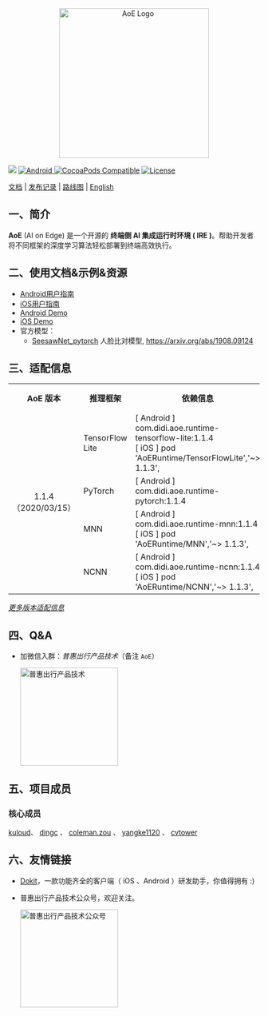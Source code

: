 <div align="middle">
    <img alt="AoE Logo" src="https://img0.didiglobal.com/static/gstar/img/AwRPnWCJkW1577246025490.png" width="300" align="middle">
</div>

![](https://github.com/didi/aoe/workflows/Android%20CI/badge.svg)
[![Android](https://api.bintray.com/packages/aoe/maven/library-core/images/download.svg) ](https://bintray.com/aoe/maven/library-core/_latestVersion)
[![CocoaPods Compatible](https://img.shields.io/cocoapods/v/AoE.svg)](https://cocoapods.org/pods/AoE)
[![License](https://img.shields.io/badge/License-Apache%202.0-blue.svg)](https://github.com/didi/aoe/blob/master/LICENSE)

 [文档](https://didi.github.io/AoE/) |
 [发布记录](./CHANGELOG.md) |
 [路线图](./ROADMAP.md) |
 [English](./README_en.md)

## 一、简介

**AoE** (AI on Edge) 是一个开源的 **终端侧 AI 集成运行时环境 ( IRE )**。帮助开发者将不同框架的深度学习算法轻松部署到终端高效执行。

## 二、使用文档&示例&资源
- [Android用户指南](./Android/README.md)
- [iOS用户指南](./iOS/README.md)
- [Android Demo](./Android/examples/demo)
- [iOS Demo](./iOS/Demo)
- 官方模型：
    * [SeesawNet_pytorch](https://github.com/cvtower/seesawfacenet_pytorch) 人脸比对模型, https://arxiv.org/abs/1908.09124

## 三、适配信息

<table>
    <tr>
        <th>AoE 版本</th>
        <th>推理框架</th>
        <th>依赖信息</th>
        <th>推理框架版本</th>
    </tr>
    <tr>
        <td rowspan="4">
        <center>
        1.1.4 <br>
        （2020/03/15）
        </center>
        </td>
        <td>TensorFlow Lite</td>
        <td>
        [ Android ] com.didi.aoe.runtime-tensorflow-lite:1.1.4 <br>
        [   iOS   ] pod 'AoERuntime/TensorFlowLite','~> 1.1.3', <br>
        </td>
        <td>2.1.0</td>
    </tr>
    <tr>
        <td>PyTorch</td>
        <td>
        [ Android ] com.didi.aoe.runtime-pytorch:1.1.4
        </td>
        <td>1.4.0</td>
    </tr>
    <tr>
        <td>MNN</td>
        <td>
        [ Android ] com.didi.aoe.runtime-mnn:1.1.4 <br>
        [   iOS   ] pod 'AoERuntime/MNN','~> 1.1.3', <br>
        </td>
        <td>0.2.1.7</td>
    </tr>
    <tr>
        <td>NCNN</td>
        <td>
        [ Android ] com.didi.aoe.runtime-ncnn:1.1.4 <br>
        [   iOS   ] pod 'AoERuntime/NCNN','~> 1.1.3', <br>
        </td>
        <td>20200106</td>
    </tr>
</table>

[_更多版本适配信息_](https://didi.github.io/AoE/other/compat)

## 四、Q&A

* 加微信入群：*普惠出行产品技术*（备注 `AoE`）

    <img alt="普惠出行产品技术" src="https://img0.didiglobal.com/static/gstar/img/P8X9qN1d1B1576217775521.jpeg" width="196">
    

## 五、项目成员
### 核心成员

[kuloud](https://github.com/Kuloud)、
[dingc](https://github.com/qtdc1229) 、
[coleman.zou](https://github.com/zouyuefu) 、
[yangke1120](https://github.com/yangke1120) 、
[cvtower](https://github.com/cvtower) 

## 六、友情链接
* [Dokit](https://github.com/didi/DoraemonKit)，一款功能齐全的客户端（ iOS 、Android ）研发助手，你值得拥有 :)
* 普惠出行产品技术公众号，欢迎关注。

    <img alt="普惠出行产品技术公众号" src="https://img0.didiglobal.com/static/gstar/img/NlLuFeiqKU1570690897784.jpg" width="196">
